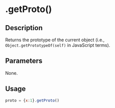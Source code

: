 # .getProto()

## Description

Returns the prototype of the current object (i.e., `Object.getPrototypeOf(self)` in JavaScript terms).

## Parameters

None.

## Usage

```javascript
proto = {x:1}.getProto()
```

